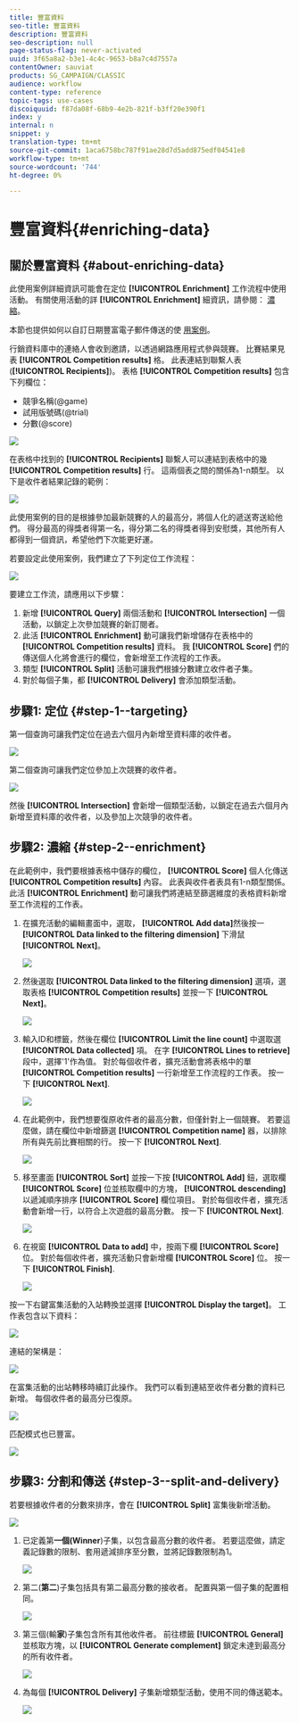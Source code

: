 ```yaml
---
title: 豐富資料
seo-title: 豐富資料
description: 豐富資料
seo-description: null
page-status-flag: never-activated
uuid: 3f65a8a2-b3e1-4c4c-9653-b8a7c4d7557a
contentOwner: sauviat
products: SG_CAMPAIGN/CLASSIC
audience: workflow
content-type: reference
topic-tags: use-cases
discoiquuid: f87da08f-68b9-4e2b-821f-b3ff20e390f1
index: y
internal: n
snippet: y
translation-type: tm+mt
source-git-commit: 1aca6758bc787f91ae28d7d5add875edf04541e8
workflow-type: tm+mt
source-wordcount: '744'
ht-degree: 0%

---
```



# 豐富資料{#enriching-data}

## 關於豐富資料 {#about-enriching-data}

此使用案例詳細資訊可能會在定位 **[!UICONTROL Enrichment]** 工作流程中使用活動。 有關使用活動的詳 **[!UICONTROL Enrichment]** 細資訊，請參閱： [濃縮](../../workflow/using/enrichment.md)。

本節也提供如何以自訂日期豐富電子郵件傳送的使 [用案例](../../workflow/using/email-enrichment-with-custom-date-fields.md)。

行銷資料庫中的連絡人會收到邀請，以透過網路應用程式參與競賽。 比賽結果見表 **[!UICONTROL Competition results]** 格。 此表連結到聯繫人表(**[!UICONTROL Recipients]**)。 表格 **[!UICONTROL Competition results]** 包含下列欄位：

* 競爭名稱(@game)
* 試用版號碼(@trial)
* 分數(@score)

![](assets/uc1_enrich_1.png)

在表格中找到的 **[!UICONTROL Recipients]** 聯繫人可以連結到表格中的幾 **[!UICONTROL Competition results]** 行。 這兩個表之間的關係為1-n類型。 以下是收件者結果記錄的範例：

![](assets/uc1_enrich_2.png)

此使用案例的目的是根據參加最新競賽的人的最高分，將個人化的遞送寄送給他們。 得分最高的得獎者得第一名，得分第二名的得獎者得到安慰獎，其他所有人都得到一個資訊，希望他們下次能更好運。

若要設定此使用案例，我們建立了下列定位工作流程：

![](assets/uc1_enrich_3.png)

要建立工作流，請應用以下步驟：

1. 新增 **[!UICONTROL Query]** 兩個活動和 **[!UICONTROL Intersection]** 一個活動，以鎖定上次參加競賽的新訂閱者。
1. 此活 **[!UICONTROL Enrichment]** 動可讓我們新增儲存在表格中的 **[!UICONTROL Competition results]** 資料。 我 **[!UICONTROL Score]** 們的傳送個人化將會進行的欄位，會新增至工作流程的工作表。
1. 類型 **[!UICONTROL Split]** 活動可讓我們根據分數建立收件者子集。
1. 對於每個子集，都 **[!UICONTROL Delivery]** 會添加類型活動。

## 步驟1: 定位 {#step-1--targeting}

第一個查詢可讓我們定位在過去六個月內新增至資料庫的收件者。

![](assets/uc1_enrich_4.png)

第二個查詢可讓我們定位參加上次競賽的收件者。

![](assets/uc1_enrich_5.png)

然後 **[!UICONTROL Intersection]** 會新增一個類型活動，以鎖定在過去六個月內新增至資料庫的收件者，以及參加上次競爭的收件者。

## 步驟2: 濃縮 {#step-2--enrichment}

在此範例中，我們要根據表格中儲存的欄位， **[!UICONTROL Score]** 個人化傳送 **[!UICONTROL Competition results]** 內容。 此表與收件者表具有1-n類型關係。 此活 **[!UICONTROL Enrichment]** 動可讓我們將連結至篩選維度的表格資料新增至工作流程的工作表。

1. 在擴充活動的編輯畫面中，選取， **[!UICONTROL Add data]**&#x200B;然後按一 **[!UICONTROL Data linked to the filtering dimension]** 下滑鼠 **[!UICONTROL Next]**。

   ![](assets/uc1_enrich_6.png)

1. 然後選取 **[!UICONTROL Data linked to the filtering dimension]** 選項，選取表格 **[!UICONTROL Competition results]** 並按一下 **[!UICONTROL Next]**。

   ![](assets/uc1_enrich_7.png)

1. 輸入ID和標籤，然後在欄位 **[!UICONTROL Limit the line count]** 中選取選 **[!UICONTROL Data collected]** 項。 在字 **[!UICONTROL Lines to retrieve]** 段中，選擇&#39;1&#39;作為值。 對於每個收件者，擴充活動會將表格中的單 **[!UICONTROL Competition results]** 一行新增至工作流程的工作表。 按一下 **[!UICONTROL Next]**.

   ![](assets/uc1_enrich_8.png)

1. 在此範例中，我們想要復原收件者的最高分數，但僅針對上一個競賽。 若要這麼做，請在欄位中新增篩選 **[!UICONTROL Competition name]** 器，以排除所有與先前比賽相關的行。 按一下 **[!UICONTROL Next]**.

   ![](assets/uc1_enrich_9.png)

1. 移至畫面 **[!UICONTROL Sort]** 並按一下按 **[!UICONTROL Add]** 鈕，選取欄 **[!UICONTROL Score]** 位並核取欄中的方塊， **[!UICONTROL descending]** 以遞減順序排序 **[!UICONTROL Score]** 欄位項目。 對於每個收件者，擴充活動會新增一行，以符合上次遊戲的最高分數。 按一下 **[!UICONTROL Next]**.

   ![](assets/uc1_enrich_10.png)

1. 在視窗 **[!UICONTROL Data to add]** 中，按兩下欄 **[!UICONTROL Score]** 位。 對於每個收件者，擴充活動只會新增欄 **[!UICONTROL Score]** 位。 按一下 **[!UICONTROL Finish]**.

   ![](assets/uc1_enrich_11.png)

按一下右鍵富集活動的入站轉換並選擇 **[!UICONTROL Display the target]**。 工作表包含以下資料：

![](assets/uc1_enrich_13.png)

連結的架構是：

![](assets/uc1_enrich_15.png)

在富集活動的出站轉移時續訂此操作。 我們可以看到連結至收件者分數的資料已新增。 每個收件者的最高分已復原。

![](assets/uc1_enrich_12.png)

匹配模式也已豐富。

![](assets/uc1_enrich_14.png)

## 步驟3: 分割和傳送 {#step-3--split-and-delivery}

若要根據收件者的分數來排序，會在 **[!UICONTROL Split]** 富集後新增活動。

![](assets/uc1_enrich_18.png)

1. 已定義第&#x200B;**一個(Winner**)子集，以包含最高分數的收件者。 若要這麼做，請定義記錄數的限制、套用遞減排序至分數，並將記錄數限制為1。

   ![](assets/uc1_enrich_16.png)

1. 第二(**第二**)子集包括具有第二最高分數的接收者。 配置與第一個子集的配置相同。

   ![](assets/uc1_enrich_17.png)

1. 第三個(輸&#x200B;**家**)子集包含所有其他收件者。 前往標籤 **[!UICONTROL General]** 並核取方塊，以 **[!UICONTROL Generate complement]** 鎖定未達到最高分的所有收件者。

   ![](assets/uc1_enrich_19.png)

1. 為每個 **[!UICONTROL Delivery]** 子集新增類型活動，使用不同的傳送範本。

   ![](assets/uc1_enrich_20.png)


